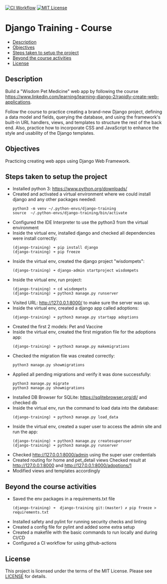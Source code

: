[![CI Workflow](https://github.com/ariannasg/django-training/workflows/CI%20Workflow/badge.svg)](https://github.com/ariannasg/django-training/actions?query=workflow%3A%22CI+Workflow%22)
[![MIT License](https://img.shields.io/badge/License-MIT-green.svg)](LICENSE.md)

# Django Training - Course

* [Description](#description)
* [Objectives](#objectives)
* [Steps taken to setup the project](#steps-taken-to-setup-the-project)
* [Beyond the course activities](#beyond-the-course-activities)
* [License](#license)

## Description
Build a "Wisdom Pet Medicine" web app by following the course https://www.linkedin.com/learning/learning-django-2/rapidly-create-web-applications.

Follow the course to practice creating a brand-new Django project, defining a data model and fields, querying the 
database, and using the framework's built-in URL handlers, views, and templates to structure the rest of the back end. 
Also, practice how to incorporate CSS and JavaScript to enhance the style and usability of the Django templates.

## Objectives
Practicing creating web apps using Django Web Framework.

## Steps taken to setup the project
- Installed python 3: https://www.python.org/downloads/
- Created and activated a virtual environment where we could install django and any other packages needed:
    ```
    python3 -m venv ~/.python-envs/django-training
    source  ~/.python-envs/django-training/bin/activate
    ```
- Configured the IDE Interpreter to use the python3 from the virtual environment
- Inside the virtual env, installed django and checked all dependencies were install correctly:
    ```
    (django-training) ➜ pip install django
    (django-training) ➜ pip freeze
    ```
- Inside the virtual env, created the django project "wisdompets":
    ```
    (django-training) ➜ django-admin startproject wisdompets
    ```
- Inside the virtual env, run project:
    ```
    (django-training) ➜ cd wisdompets
    (django-training) ➜ python3 manage.py runserver
    ```
- Visited URL: http://127.0.0.1:8000/ to make sure the server was up.
- Inside the virtual env, created a django app called adoptions:
    ```
    (django-training) ➜ python3 manage.py startapp adoptions
    ```
- Created the first 2 models: Pet and Vaccine
- Inside the virtual env, created the first migration file for the adoptions app:
   ```
   (django-training) ➜ python3 manage.py makemigrations
   ```
- Checked the migration file was created correctly:
  ```
  python3 manage.py showmigrations
  ```
- Applied all pending migrations and verify it was done successfully:
  ```
  python3 manage.py migrate
  python3 manage.py showmigrations
  ```
- Installed DB Browser for SQLite: https://sqlitebrowser.org/dl/ and checked db
- Inside the virtual env, run the command to load data into the database:
   ```
   (django-training) ➜ python3 manage.py load_data
   ```
- Inside the virtual env, created a super user to access the admin site and run the app:
   ```
   (django-training) ➜ python3 manage.py createsuperuser
   (django-training) ➜ python3 manage.py runserver
   ```
- Checked http://127.0.0.1:8000/admin using the super user credentials
- Created routing for home and pet_detail views 
Checked result at http://127.0.0.1:8000 and http://127.0.0.1:8000/adoptions/1 
- Modified views and templates accordingly

## Beyond the course activities
- Saved the env packages in a requirements.txt file
   ```
   (django-training) ➜  django-training git:(master) ✗ pip freeze > requirements.txt 
   ```
- Installed safety and pylint for running security checks and linting
- Created a config file for pylint and added some extra setup
- Created a makefile with the basic commands to run locally and during CI/CD
- Configured a CI workflow for using github-actions
 
## License
This project is licensed under the terms of the MIT License.
Please see [LICENSE](LICENSE.md) for details.
